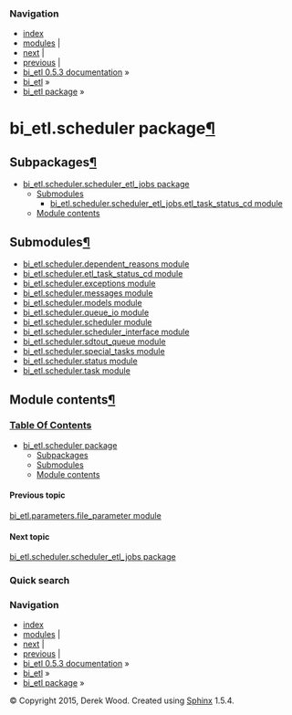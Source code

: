 ### Navigation

-   [index](genindex.md "General Index")
-   [modules](py-modindex.md "Python Module Index") |
-   [next](bi_etl.scheduler.scheduler_etl_jobs.md "bi_etl.scheduler.scheduler_etl_jobs package") |
-   [previous](bi_etl.parameters.file_parameter.md "bi_etl.parameters.file_parameter module") |
-   [bi\_etl 0.5.3 documentation](index.md) »
-   [bi\_etl](modules.md) »
-   [bi\_etl package](bi_etl.md) »

bi\_etl.scheduler package<a href="#bi-etl-scheduler-package" class="headerlink" title="Permalink to this headline">¶</a>
========================================================================================================================

Subpackages<a href="#subpackages" class="headerlink" title="Permalink to this headline">¶</a>
---------------------------------------------------------------------------------------------

-   <a href="bi_etl.scheduler.scheduler_etl_jobs.md" class="reference internal">bi_etl.scheduler.scheduler_etl_jobs package</a>
    -   <a href="bi_etl.scheduler.scheduler_etl_jobs.md#submodules" class="reference internal">Submodules</a>
        -   <a href="bi_etl.scheduler.scheduler_etl_jobs.etl_task_status_cd.md" class="reference internal">bi_etl.scheduler.scheduler_etl_jobs.etl_task_status_cd module</a>
    -   <a href="bi_etl.scheduler.scheduler_etl_jobs.md#module-bi_etl.scheduler.scheduler_etl_jobs" class="reference internal">Module contents</a>

Submodules<a href="#submodules" class="headerlink" title="Permalink to this headline">¶</a>
-------------------------------------------------------------------------------------------

-   <a href="bi_etl.scheduler.dependent_reasons.md" class="reference internal">bi_etl.scheduler.dependent_reasons module</a>
-   <a href="bi_etl.scheduler.etl_task_status_cd.md" class="reference internal">bi_etl.scheduler.etl_task_status_cd module</a>
-   <a href="bi_etl.scheduler.exceptions.md" class="reference internal">bi_etl.scheduler.exceptions module</a>
-   <a href="bi_etl.scheduler.messages.md" class="reference internal">bi_etl.scheduler.messages module</a>
-   <a href="bi_etl.scheduler.models.md" class="reference internal">bi_etl.scheduler.models module</a>
-   <a href="bi_etl.scheduler.queue_io.md" class="reference internal">bi_etl.scheduler.queue_io module</a>
-   <a href="bi_etl.scheduler.scheduler.md" class="reference internal">bi_etl.scheduler.scheduler module</a>
-   <a href="bi_etl.scheduler.scheduler_interface.md" class="reference internal">bi_etl.scheduler.scheduler_interface module</a>
-   <a href="bi_etl.scheduler.sdtout_queue.md" class="reference internal">bi_etl.scheduler.sdtout_queue module</a>
-   <a href="bi_etl.scheduler.special_tasks.md" class="reference internal">bi_etl.scheduler.special_tasks module</a>
-   <a href="bi_etl.scheduler.status.md" class="reference internal">bi_etl.scheduler.status module</a>
-   <a href="bi_etl.scheduler.task.md" class="reference internal">bi_etl.scheduler.task module</a>

<span id="module-contents"></span>
Module contents<a href="#module-bi_etl.scheduler" class="headerlink" title="Permalink to this headline">¶</a>
-------------------------------------------------------------------------------------------------------------

### [Table Of Contents](index.md)

-   <a href="#" class="reference internal">bi_etl.scheduler package</a>
    -   <a href="#subpackages" class="reference internal">Subpackages</a>
    -   <a href="#submodules" class="reference internal">Submodules</a>
    -   <a href="#module-bi_etl.scheduler" class="reference internal">Module contents</a>

#### Previous topic

[bi\_etl.parameters.file\_parameter module](bi_etl.parameters.file_parameter.md "previous chapter")

#### Next topic

[bi\_etl.scheduler.scheduler\_etl\_jobs package](bi_etl.scheduler.scheduler_etl_jobs.md "next chapter")

### Quick search

### Navigation

-   [index](genindex.md "General Index")
-   [modules](py-modindex.md "Python Module Index") |
-   [next](bi_etl.scheduler.scheduler_etl_jobs.md "bi_etl.scheduler.scheduler_etl_jobs package") |
-   [previous](bi_etl.parameters.file_parameter.md "bi_etl.parameters.file_parameter module") |
-   [bi\_etl 0.5.3 documentation](index.md) »
-   [bi\_etl](modules.md) »
-   [bi\_etl package](bi_etl.md) »

© Copyright 2015, Derek Wood. Created using [Sphinx](http://sphinx-doc.org/) 1.5.4.
